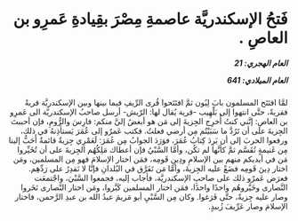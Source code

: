 <h1 dir="rtl">فَتحُ الإسكندريَّة عاصمةِ مِصْرَ بقِيادةِ عَمرِو بن العاصِ .</h1>

<h5 dir="rtl">العام الهجري:  21

العام الميلادي: 641

</h5>

<p dir="rtl">لمَّا افتَتَح المسلمون بابَ لِيُون ثمَّ افتَتَحوا قُرى الرِّيفِ فيما بينها وبين الإسكندريَّة قريةً فقريةً، حتَّى انتهوا إلى بَلْهِيب -قرية يُقال لها: الرّيش- أرسل صاحبُ الإسكندريَّة الى عَمرِو بن العاصِ: إنَّني كنتُ أُخرِج الجِزيةَ إلى مَن هو أبغضُ إليَّ منكم: فارِسَ والرُّومِ، فإن أحببتَ الجِزيةَ على أن تَرُدَّ ما سَبَيْتُم مِن أرضي فعلتُ. فكتب عَمرٌو إلى عُمَرَ يَستأذِنهُ في ذلك، ورفعوا الحربَ إلى أن يَرِدَ كِتابُ عُمَرَ، فوَرَدَ الجوابُ مِن عُمَرَ: لَعَمْرِي جِزيةٌ قائمةٌ أَحَبُّ إلينا مِن غَنيمةٍ تُقَسَّم ثمَّ كأنَّها لم تكُن، وأمَّا السَّبْيُ فإن أعطاك مَلِكُهُم الجِزيةَ على أن تُخَيِّروا مَن في أيديكم منهم بين الإسلامِ ودِينِ قَومِه، فمَن اختار الإسلامَ فهو مِن المسلمين، ومَن اختار دِينَ قَومِه فضَعْ عليه الجِزيةَ، وأمَّا مَن تَفَرَّق في البُلدانِ فإنَّا لا نَقدِرُ على رَدِّهِم. فعرَض عَمرٌو ذلك على صاحبِ الإسكندريَّة، فأجاب إليه، فجمعوا السَّبْيَ، واجْتمعَت النَّصارى وخَيَّروهُم واحدًا واحدًا، فمَن اختار المسلمين كَبَّروا، ومَن اختار النَّصارى نَخَروا وصار عليه جِزيةٌ، حتَّى فَرَغوا. وكان مِن السَّبْيِ أبو مَريمَ عبدُ الله بن عبدِ الرَّحمن، فاختار الإسلامَ وصار عَرِّيفَ زُبيدٍ.</p></br>
